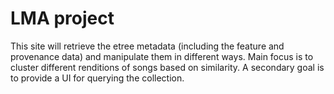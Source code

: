 # LMA project

This site will retrieve the etree metadata (including the feature and provenance
data) and manipulate them in different ways. Main focus is to cluster different 
renditions of songs based on similarity. A secondary goal is to provide a UI
for querying the collection.